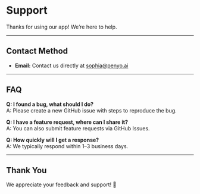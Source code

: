 # Support

Thanks for using our app! We’re here to help.  

---

## Contact Method
- **Email:** Contact us directly at sophia@penyo.ai

---

## FAQ
**Q: I found a bug, what should I do?**  
A: Please create a new GitHub issue with steps to reproduce the bug.  

**Q: I have a feature request, where can I share it?**  
A: You can also submit feature requests via GitHub Issues.  

**Q: How quickly will I get a response?**  
A: We typically respond within 1–3 business days.  

---

## Thank You
We appreciate your feedback and support! 🙏
